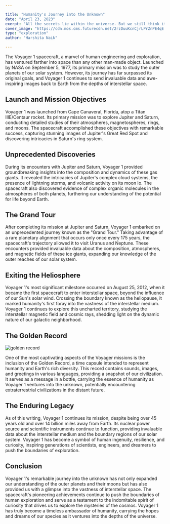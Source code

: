 ```yaml
---

title: "Humanity's Journey into the Unknown"
date: "April 23, 2023"
exerpt: "All the secrets lie within the universe. But we still think its a lie."
cover_image: "https://cdn.mos.cms.futurecdn.net/2rzDuuKcnCjrLPrZnPE4qE.jpg"
type: "exploration"
author: "Harshita Naik"

---
```



The Voyager 1 spacecraft, a marvel of human engineering and exploration, has ventured farther into space than any other man-made object. Launched by NASA on September 5, 1977, its primary mission was to study the outer planets of our solar system. However, its journey has far surpassed its original goals, and Voyager 1 continues to send invaluable data and awe-inspiring images back to Earth from the depths of interstellar space.

## Launch and Mission Objectives

Voyager 1 was launched from Cape Canaveral, Florida, atop a Titan IIIE/Centaur rocket. Its primary mission was to explore Jupiter and Saturn, conducting detailed studies of their atmospheres, magnetospheres, rings, and moons. The spacecraft accomplished these objectives with remarkable success, capturing stunning images of Jupiter's Great Red Spot and discovering intricacies in Saturn's ring system.

## Unprecedented Discoveries

During its encounters with Jupiter and Saturn, Voyager 1 provided groundbreaking insights into the composition and dynamics of these gas giants. It revealed the intricacies of Jupiter's complex cloud systems, the presence of lightning storms, and volcanic activity on its moon Io. The spacecraft also discovered evidence of complex organic molecules in the atmospheres of both planets, furthering our understanding of the potential for life beyond Earth.

## The Grand Tour

After completing its mission at Jupiter and Saturn, Voyager 1 embarked on an unprecedented journey known as the "Grand Tour." Taking advantage of a rare planetary alignment that occurs only once every 175 years, the spacecraft's trajectory allowed it to visit Uranus and Neptune. These encounters provided invaluable data about the composition, atmospheres, and magnetic fields of these ice giants, expanding our knowledge of the outer reaches of our solar system.

## Exiting the Heliosphere

Voyager 1's most significant milestone occurred on August 25, 2012, when it became the first spacecraft to enter interstellar space, beyond the influence of our Sun's solar wind. Crossing the boundary known as the heliopause, it marked humanity's first foray into the vastness of the interstellar medium. Voyager 1 continues to explore this uncharted territory, studying the interstellar magnetic field and cosmic rays, shedding light on the dynamic nature of our galactic neighborhood.

## The Golden Record

![golden record](https://voyager.jpl.nasa.gov/assets/images/galleries/videos/welcome-interstellar-space-640x360.jpg)

One of the most captivating aspects of the Voyager missions is the inclusion of the Golden Record, a time capsule intended to represent humanity and Earth's rich diversity. This record contains sounds, images, and greetings in various languages, providing a snapshot of our civilization. It serves as a message in a bottle, carrying the essence of humanity as Voyager 1 ventures into the unknown, potentially encountering extraterrestrial civilizations in the distant future.

## The Enduring Legacy

As of this writing, Voyager 1 continues its mission, despite being over 45 years old and over 14 billion miles away from Earth. Its nuclear power source and scientific instruments continue to function, providing invaluable data about the interstellar medium and the boundary regions of our solar system. Voyager 1 has become a symbol of human ingenuity, resilience, and curiosity, inspiring generations of scientists, engineers, and dreamers to push the boundaries of exploration.

## Conclusion

Voyager 1's remarkable journey into the unknown has not only expanded our understanding of the outer planets and their moons but has also provided us with a glimpse into the vastness of interstellar space. The spacecraft's pioneering achievements continue to push the boundaries of human exploration and serve as a testament to the indomitable spirit of curiosity that drives us to explore the mysteries of the cosmos. Voyager 1 has truly become a timeless ambassador of humanity, carrying the hopes and dreams of our species as it ventures into the depths of the universe.

